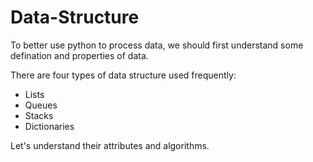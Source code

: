 # Data-Structure

To better use python to process data, we should first understand some defination and properties of data.

There are four types of data structure used frequently:

- Lists
- Queues
- Stacks
- Dictionaries

Let's understand their attributes and algorithms.
